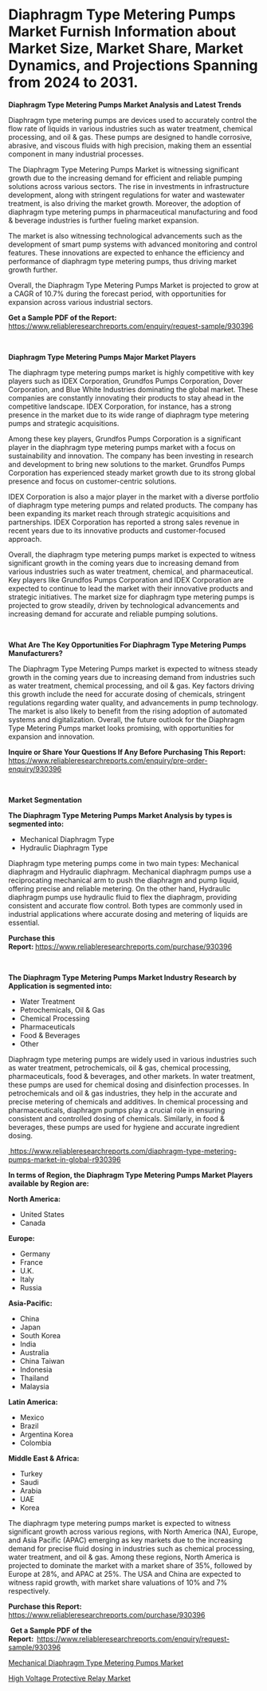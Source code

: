 <p><h1>Diaphragm Type Metering Pumps Market Furnish Information about Market Size, Market Share, Market Dynamics, and Projections Spanning from 2024 to 2031.</h1></p><p><strong>Diaphragm Type Metering Pumps Market Analysis and Latest Trends</strong></p>
<p><p>Diaphragm type metering pumps are devices used to accurately control the flow rate of liquids in various industries such as water treatment, chemical processing, and oil & gas. These pumps are designed to handle corrosive, abrasive, and viscous fluids with high precision, making them an essential component in many industrial processes.</p><p>The Diaphragm Type Metering Pumps Market is witnessing significant growth due to the increasing demand for efficient and reliable pumping solutions across various sectors. The rise in investments in infrastructure development, along with stringent regulations for water and wastewater treatment, is also driving the market growth. Moreover, the adoption of diaphragm type metering pumps in pharmaceutical manufacturing and food & beverage industries is further fueling market expansion.</p><p>The market is also witnessing technological advancements such as the development of smart pump systems with advanced monitoring and control features. These innovations are expected to enhance the efficiency and performance of diaphragm type metering pumps, thus driving market growth further.</p><p>Overall, the Diaphragm Type Metering Pumps Market is projected to grow at a CAGR of 10.7% during the forecast period, with opportunities for expansion across various industrial sectors.</p></p>
<p><strong>Get a Sample PDF of the Report:&nbsp;</strong> <a href="https://www.reliableresearchreports.com/enquiry/request-sample/930396">https://www.reliableresearchreports.com/enquiry/request-sample/930396</a></p>
<p>&nbsp;</p>
<p><strong>Diaphragm Type Metering Pumps Major Market Players</strong></p>
<p><p>The diaphragm type metering pumps market is highly competitive with key players such as IDEX Corporation, Grundfos Pumps Corporation, Dover Corporation, and Blue White Industries dominating the global market. These companies are constantly innovating their products to stay ahead in the competitive landscape. IDEX Corporation, for instance, has a strong presence in the market due to its wide range of diaphragm type metering pumps and strategic acquisitions.</p><p>Among these key players, Grundfos Pumps Corporation is a significant player in the diaphragm type metering pumps market with a focus on sustainability and innovation. The company has been investing in research and development to bring new solutions to the market. Grundfos Pumps Corporation has experienced steady market growth due to its strong global presence and focus on customer-centric solutions.</p><p>IDEX Corporation is also a major player in the market with a diverse portfolio of diaphragm type metering pumps and related products. The company has been expanding its market reach through strategic acquisitions and partnerships. IDEX Corporation has reported a strong sales revenue in recent years due to its innovative products and customer-focused approach.</p><p>Overall, the diaphragm type metering pumps market is expected to witness significant growth in the coming years due to increasing demand from various industries such as water treatment, chemical, and pharmaceutical. Key players like Grundfos Pumps Corporation and IDEX Corporation are expected to continue to lead the market with their innovative products and strategic initiatives. The market size for diaphragm type metering pumps is projected to grow steadily, driven by technological advancements and increasing demand for accurate and reliable pumping solutions.</p></p>
<p>&nbsp;</p>
<p><strong>What Are The Key Opportunities For Diaphragm Type Metering Pumps Manufacturers?</strong></p>
<p><p>The Diaphragm Type Metering Pumps market is expected to witness steady growth in the coming years due to increasing demand from industries such as water treatment, chemical processing, and oil & gas. Key factors driving this growth include the need for accurate dosing of chemicals, stringent regulations regarding water quality, and advancements in pump technology. The market is also likely to benefit from the rising adoption of automated systems and digitalization. Overall, the future outlook for the Diaphragm Type Metering Pumps market looks promising, with opportunities for expansion and innovation.</p></p>
<p><strong>Inquire or Share Your Questions If Any Before Purchasing This Report:</strong> <a href="https://www.reliableresearchreports.com/enquiry/pre-order-enquiry/930396">https://www.reliableresearchreports.com/enquiry/pre-order-enquiry/930396</a></p>
<p>&nbsp;</p>
<p><strong>Market Segmentation</strong></p>
<p><strong>The Diaphragm Type Metering Pumps Market Analysis by types is segmented into:</strong></p>
<p><ul><li>Mechanical Diaphragm Type</li><li>Hydraulic Diaphragm Type</li></ul></p>
<p><p>Diaphragm type metering pumps come in two main types: Mechanical diaphragm and Hydraulic diaphragm. Mechanical diaphragm pumps use a reciprocating mechanical arm to push the diaphragm and pump liquid, offering precise and reliable metering. On the other hand, Hydraulic diaphragm pumps use hydraulic fluid to flex the diaphragm, providing consistent and accurate flow control. Both types are commonly used in industrial applications where accurate dosing and metering of liquids are essential.</p></p>
<p><strong>Purchase this Report:&nbsp;</strong><a href="https://www.reliableresearchreports.com/purchase/930396">https://www.reliableresearchreports.com/purchase/930396</a></p>
<p>&nbsp;</p>
<p><strong>The Diaphragm Type Metering Pumps Market Industry Research by Application is segmented into:</strong></p>
<p><ul><li>Water Treatment</li><li>Petrochemicals, Oil & Gas</li><li>Chemical Processing</li><li>Pharmaceuticals</li><li>Food & Beverages</li><li>Other</li></ul></p>
<p><p>Diaphragm type metering pumps are widely used in various industries such as water treatment, petrochemicals, oil & gas, chemical processing, pharmaceuticals, food & beverages, and other markets. In water treatment, these pumps are used for chemical dosing and disinfection processes. In petrochemicals and oil & gas industries, they help in the accurate and precise metering of chemicals and additives. In chemical processing and pharmaceuticals, diaphragm pumps play a crucial role in ensuring consistent and controlled dosing of chemicals. Similarly, in food & beverages, these pumps are used for hygiene and accurate ingredient dosing.</p></p>
<p><a href="https://www.reliableresearchreports.com/diaphragm-type-metering-pumps-market-in-global-r930396">&nbsp;https://www.reliableresearchreports.com/diaphragm-type-metering-pumps-market-in-global-r930396</a></p>
<p><strong>In terms of Region, the Diaphragm Type Metering Pumps Market Players available by Region are:</strong></p>
<p>
    <p> <strong> North America: </strong>
        <ul>
            <li>United States</li>
            <li>Canada</li>
        </ul>
        </p> 
    <p> <strong> Europe: </strong>
        <ul>
            <li>Germany</li>
            <li>France</li>
            <li>U.K.</li>
            <li>Italy</li>
            <li>Russia</li>
        </ul>
        </p> 
    <p> <strong> Asia-Pacific: </strong>
        <ul>
            <li>China</li>
            <li>Japan</li>
            <li>South Korea</li>
            <li>India</li>
            <li>Australia</li>
            <li>China Taiwan</li>
            <li>Indonesia</li>
            <li>Thailand</li>
            <li>Malaysia</li>
        </ul>
        </p> 
    <p> <strong> Latin America: </strong>
        <ul>
            <li>Mexico</li>
            <li>Brazil</li>
            <li>Argentina Korea</li>
            <li>Colombia</li>
        </ul>
        </p> 
    <p> <strong> Middle East & Africa: </strong>
        <ul>
            <li>Turkey</li>
            <li>Saudi</li>
            <li>Arabia</li>
            <li>UAE</li>
            <li>Korea</li>
        </ul>
    </p>
    </p>
<p><p>The diaphragm type metering pumps market is expected to witness significant growth across various regions, with North America (NA), Europe, and Asia Pacific (APAC) emerging as key markets due to the increasing demand for precise fluid dosing in industries such as chemical processing, water treatment, and oil & gas. Among these regions, North America is projected to dominate the market with a market share of 35%, followed by Europe at 28%, and APAC at 25%. The USA and China are expected to witness rapid growth, with market share valuations of 10% and 7% respectively.</p></p>
<p><strong>Purchase this Report: </strong><a href="https://www.reliableresearchreports.com/purchase/930396">https://www.reliableresearchreports.com/purchase/930396</a></p>
<p>&nbsp;<strong>Get a Sample PDF of the Report:&nbsp;&nbsp;</strong><a href="https://www.reliableresearchreports.com/enquiry/request-sample/930396">https://www.reliableresearchreports.com/enquiry/request-sample/930396</a></p>
<p><strong></strong></p>
<p><p><a href="https://github.com/arionmp/Market-Research-Report-List-5/blob/main/mechanical-diaphragm-type-metering-pumps-market.md">Mechanical Diaphragm Type Metering Pumps Market</a></p><p><a href="https://issuu.com/reportprime-2/docs/high-voltage-protective-relay-marke_4848033656fd6a">High Voltage Protective Relay Market</a></p></p>
